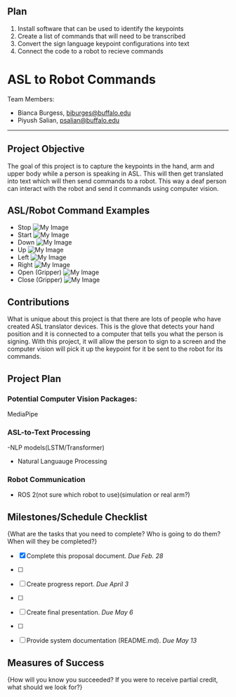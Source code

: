 

## Plan
1. Install software that can be used to identify the keypoints
2. Create a list of commands that will need to be transcribed
3. Convert the sign language keypoint configurations into text
4. Connect the code to a robot to recieve commands

# ASL to Robot Commands

Team Members:
- Bianca Burgess, biburges@buffalo.edu
- Piyush Salian, psalian@buffalo.edu

--- 

## Project Objective
The goal of this project is to capture the keypoints in the hand, arm and upper body while a person is speaking in ASL. This will then get translated into text which will then send commands to a robot. This way a deaf person can interact with the robot and send it commands using computer vision. 


## ASL/Robot Command Examples
- Stop
![My Image](Stop.png)
- Start
![My Image](Start.png)
- Down
![My Image](down.png)
- Up
![My Image](up.png)
- Left
![My Image](left.png)
- Right
![My Image](right.png)
- Open (Gripper)
![My Image](open.png)
- Close (Gripper)
![My Image](close.png)


## Contributions
What is unique about this project is that there are lots of people who have created ASL translator devices. This is the glove that detects your hand position and it is connected to a computer that tells you what the person is signing. With this project, it will allow the person to sign to a screen and the computer vision will pick it up the keypoint for it be sent to the robot for its commands.


## Project Plan

### Potential Computer Vision Packages:
MediaPipe

### ASL-to-Text Processing
-NLP models(LSTM/Transformer)
 - Natural Languauge Processing

### Robot Communication
- ROS 2(not sure which robot to use)(simulation or real arm?)

## Milestones/Schedule Checklist
{What are the tasks that you need to complete?  Who is going to do them?  When will they be completed?}
- [X] Complete this proposal document.  *Due Feb. 28*
- [ ] 
- [ ] Create progress report.  *Due April 3*
- [ ] 
- [ ] Create final presentation.  *Due May 6*
- [ ] 
- [ ] Provide system documentation (README.md).  *Due May 13*


## Measures of Success
{How will you know you succeeded?  If you were to receive partial credit, what should we look for?}
